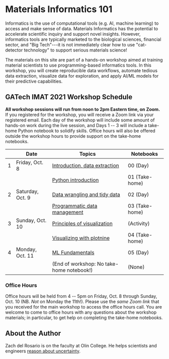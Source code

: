 # Materials Informatics 101

Informatics is the use of computational tools (e.g. AI, machine learning) to access and make sense of data. Materials Informatics has the potential to accelerate scientific inquiry and support novel insights. However, informatics tools are typically marketed to the biological sciences, financial sector, and "Big Tech"---it is not immediately clear how to use "cat-detector technology" to support serious materials science!

The materials on this site are part of a hands-on workshop aimed at training material scientists to use programming-based informatics tools. In this workshop, you will create reproducible data workflows, automate tedious data extraction, visualize data for exploration, and apply AI/ML models for their predictive capabilities.

## GATech IMAT 2021 Workshop Schedule

**All workshop sessions will run from noon to 2pm Eastern time, on Zoom.** If
you registered for the workshop, you will receive a Zoom link via your
registered email. Each day of the workshop will include some amount of hands-on
work during the live session, and Days 1 -- 3 will include a take-home Python
notebook to solidify skills. Office hours will also be offered outside the
workshop hours to provide support on the take-home notebooks.

|   | Date             | Topics                                         | Notebooks      |
|---|------------------|------------------------------------------------|----------------|
| 1 | Friday, Oct. 8   | [Introduction, data extraction](00-extraction) | 00 (Day)       |
|   |                  | [Python introduction](01-python)               | 01 (Take-home) |
| 2 | Saturday, Oct. 9 | [Data wrangling and tidy data](02-tidy)        | 02 (Day)       |
|   |                  | [Programmatic data management](03-data)        | 03 (Take-home) |
| 3 | Sunday, Oct. 10  | [Principles of visualization](day3-vis)                    | (Activity)     |
|   |                  | [Visualizing with plotnine](04-vis)            | 04 (Take-home) |
| 4 | Monday, Oct. 11  | [ML Fundamentals](05-ml)                       | 05 (Day)       |
|   |                  | (End of workshop: No take-home notebook!)      | (None)         |

### Office Hours

Office hours will be held from 4 -- 5pm on Friday, Oct. 8 through Sunday, Oct.
10 (NB. *Not* on Monday the 11th!). Please use the *same Zoom link* that you
received for the main workshop to access the office hours call. You are welcome
to come to office hours with any questions about the workshop materials; in
particular, to get help on completing the take-home notebooks.

## About the Author

Zach del Rosario is on the faculty at Olin College. He helps scientists and engineers [reason about uncertainty](https://www.zdelrosario.com/).
